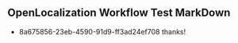 ## OpenLocalization Workflow Test MarkDown
* 8a675856-23eb-4590-91d9-ff3ad24ef708 thanks!

<!--HONumber=Oct16_HO4-->



